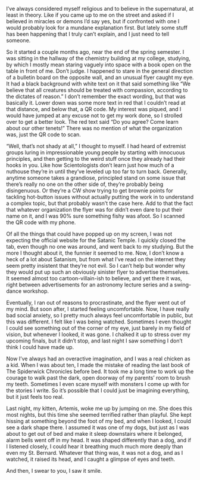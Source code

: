 I’ve always considered myself religious and to believe in the supernatural, at least in theory. Like if you came up to me on the street and asked if I believed in miracles or demons I’d say yes, but if confronted with one I would probably look for a mundane explanation first. But lately some stuff has been happening that I truly can’t explain, and I just need to tell someone.

So it started a couple months ago, near the end of the spring semester. I was sitting in the hallway of the chemistry building at my college, studying, by which I mostly mean staring vaguely into space with a book open on the table in front of me. Don’t judge. I happened to stare in the general direction of a bulletin board on the opposite wall, and an unusual flyer caught my eye. It had a black background with white text on it that said something like “We believe that all creatures should be treated with compassion, according to the dictates of reason.” I don’t remember the exact wording, but that was basically it. Lower down was some more text in red that I couldn’t read at that distance, and below that, a QR code. My interest was piqued, and I would have jumped at any excuse not to get my work done, so I strolled over to get a better look. The red text said “Do you agree? Come learn about our other tenets!” There was no mention of what the organization was, just the QR code to scan.

“Well, that’s not shady at all,” I thought to myself. I had heard of extremist groups luring in impressionable young people by starting with innocuous principles, and then getting to the weird stuff once they already had their hooks in you. Like how Scientologists don’t learn just how much of a nuthouse they’re in until they’ve leveled up too far to turn back. Generally, anytime someone takes a grandiose, principled stand on some issue that there’s really no one on the other side of, they’re probably being disingenuous. Or they’re a CW show trying to get brownie points for tackling hot-button issues without actually putting the work in to understand a complex topic, but that probably wasn’t the case here. Add to that the fact that whatever organization the flyer was for didn’t even dare to put their name on it, and I was 90% sure something fishy was afoot. So I scanned the QR code with my phone.  

Of all the things that could have popped up on my screen, I was not expecting the official website for the Satanic Temple. I quickly closed the tab, even though no one was around, and went back to my studying. But the more I thought about it, the funnier it seemed to me. Now, I don’t know a heck of a lot about Satanism, but from what I’ve read on the internet they seem pretty insistent that they’re not evil. So I can’t help but wonder why they would put up such an obviously sinister flyer to advertise themselves. It seemed almost too cartoon-villain-ish to believe, and yet there it was, right between advertisements for an astronomy lecture series and a swing-dance workshop.  

Eventually, I ran out of reasons to procrastinate, and the flyer went out of my mind. But soon after, I started feeling uncomfortable. Now, I have really bad social anxiety, so I pretty much always feel uncomfortable in public, but this was different. I felt like I was being watched. Sometimes I even thought I could see something out of the corner of my eye, just barely in my field of vision, but whenever I looked, it was gone. I chalked it up to stress over my upcoming finals, but it didn’t stop, and last night I saw something I don’t think I could have made up.

Now I’ve always had an overactive imagination, and I was a real chicken as a kid. When I was about ten, I made the mistake of reading the last book of The Spiderwick Chronicles before bed. It took me a long time to work up the courage to walk past the dark, open doorway of my parents’ room to brush my teeth. Sometimes I even scare myself with monsters I come up with for the stories I write. So it’s possible that I could just be imagining everything, but it just feels too real. 

Last night, my kitten, Artemis, woke me up by jumping on me. She does this most nights, but this time she seemed terrified rather than playful. She kept hissing at something beyond the foot of my bed, and when I looked, I could see a dark shape there. I assumed it was one of my dogs, but just as I was about to get out of bed and make it sleep downstairs where it belonged, alarm bells went off in my head. It was shaped differently than a dog, and if I listened closely, I could hear it breathing much much more deeply than even my St. Bernard. Whatever that thing was, it was not a dog, and as I watched, it raised its head, and I caught a glimpse of eyes and teeth.  

And then, I swear to you, I saw it smile.